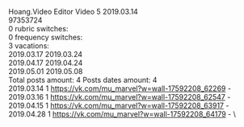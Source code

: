 Hoang.Video	Editor Video 5 2019.03.14\
97353724\
0 rubric switches:\
0 frequency switches:\
3 vacations:\
2019.03.17 2019.03.24 \
2019.04.17 2019.04.24 \
2019.05.01 2019.05.08 \
Total posts amount: 4	Posts dates amount: 4\
2019.03.14 1 https://vk.com/mu_marvel?w=wall-17592208_62269 - \
2019.03.16 1 https://vk.com/mu_marvel?w=wall-17592208_62547 - \
2019.04.15 1 https://vk.com/mu_marvel?w=wall-17592208_63917 - \
2019.04.28 1 https://vk.com/mu_marvel?w=wall-17592208_64179 - \

